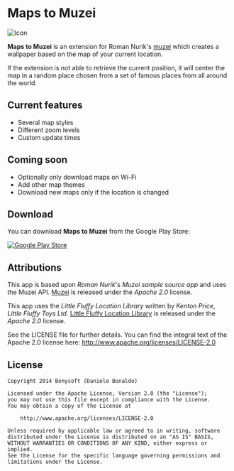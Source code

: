 Maps to Muzei
================

![Icon](https://raw.github.com/danybony/MapsMuzei/develop/main/src/main/res/drawable-xhdpi/ic_launcher.png)

**Maps to Muzei** is an extension for Roman Nurik's [muzei](http://muzei.co) which creates a wallpaper based on the map of your current location.

If the extension is not able to retrieve the current position, it will center the map in a random place chosen from a
set of famous places from all around the world.

## Current features
- Several map styles
- Different zoom levels
- Custom update times

## Coming soon
- Optionally only download maps on Wi-Fi
- Add other map themes
- Download new maps only if the location is changed

## Download
You can download **Maps to Muzei** from the Google Play Store:

[![Google Play Store](https://developer.android.com/images/brand/en_generic_rgb_wo_60.png)](https://play.google.com/store/apps/details?id=net.bonysoft.mapsmuzei)

## Attributions
This app is based upon *Roman Nurik*'s *Muzei sample source app* and uses the Muzei API.
[Muzei](http://muzei.co) is released under the *Apache 2.0* license.

This app uses the *Little Fluffy Location Library* written by *Kenton Price*, *Little Fluffy Toys Ltd*.
[Little Fluffy Location Library](https://code.google.com/p/little-fluffy-location-library/) is released under the *Apache 2.0* license.

See the LICENSE file for further details.
You can find the integral text of the Apache 2.0 license here:
http://www.apache.org/licenses/LICENSE-2.0

## License

```
Copyright 2014 Bonysoft (Daniele Bonaldo)

Licensed under the Apache License, Version 2.0 (the "License");
you may not use this file except in compliance with the License.
You may obtain a copy of the License at

    http://www.apache.org/licenses/LICENSE-2.0

Unless required by applicable law or agreed to in writing, software
distributed under the License is distributed on an "AS IS" BASIS,
WITHOUT WARRANTIES OR CONDITIONS OF ANY KIND, either express or implied.
See the License for the specific language governing permissions and
limitations under the License.
```
